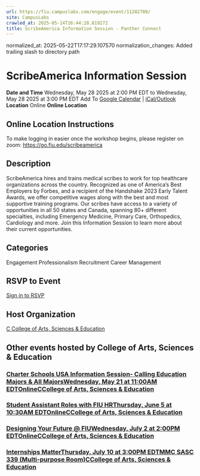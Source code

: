 ```yaml
---
url: https://fiu.campuslabs.com/engage/event/11282780/
site: CampusLabs
crawled_at: 2025-05-14T16:44:28.819272
title: ScribeAmerica Information Session - Panther Connect
---
```

normalized_at: 2025-05-22T17:17:29.107570
normalization_changes: Added trailing slash to directory path

# ScribeAmerica Information Session
**Date and Time**
Wednesday, May 28 2025 at 2:00 PM EDT  to 
Wednesday, May 28 2025 at 3:00 PM EDT
Add To [Google Calendar](https://fiu.campuslabs.com/engage/event/11282780/googlepublish) | [iCal/Outlook ](https://fiu.campuslabs.com/engage/event/11282780.ics)
**Location**
Online
**Online Location**
## Online Location Instructions
To make logging in easier once the workshop begins, please register on zoom: https://go.fiu.edu/scribeamerica
## Description
ScribeAmerica hires and trains medical scribes to work for top healthcare organizations across the country. Recognized as one of America’s Best Employers by Forbes, and a recipient of the Handshake 2023 Early Talent Awards, we offer competitive wages along with the best and most supportive training programs. Our scribes have access to a variety of opportunities in all 50 states and Canada, spanning 80+ different specialties, including Emergency Medicine, Primary Care, Orthopedics, Cardiology and more. Join this Information Session to learn more about their current opportunities.
## Categories
Engagement
Professionalism
Recruitment
Career Management
## RSVP to Event
[Sign in to RSVP](https://fiu.campuslabs.com/engage/account/login?returnUrl=/engage/event/11282780)
## Host Organization
[C College of Arts, Sciences & Education ](https://fiu.campuslabs.com/engage/organization/case)
## Other events hosted by College of Arts, Sciences & Education
### [Charter Schools USA Information Session- Calling Education Majors & All MajorsWednesday, May 21 at 11:00AM EDTOnlineCCollege of Arts, Sciences & Education](https://fiu.campuslabs.com/engage/event/11259574)
### [Student Assistant Roles with FIU HRThursday, June 5 at 10:30AM EDTOnlineCCollege of Arts, Sciences & Education](https://fiu.campuslabs.com/engage/event/11263458)
### [Designing Your Future @ FIUWednesday, July 2 at 2:00PM EDTOnlineCCollege of Arts, Sciences & Education](https://fiu.campuslabs.com/engage/event/11259685)
### [Internships MatterThursday, July 10 at 3:00PM EDTMMC SASC 339 (Multi-purpose Room)CCollege of Arts, Sciences & Education](https://fiu.campuslabs.com/engage/event/11288038)
